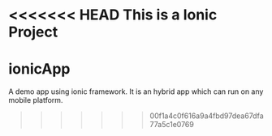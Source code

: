<<<<<<< HEAD
This is a Ionic Project
=======
# ionicApp
A demo app using ionic framework. It is an hybrid app which can run on any mobile platform.
>>>>>>> 00f1a4c0f616a9a4fbd97dea67dfa77a5c1e0769
